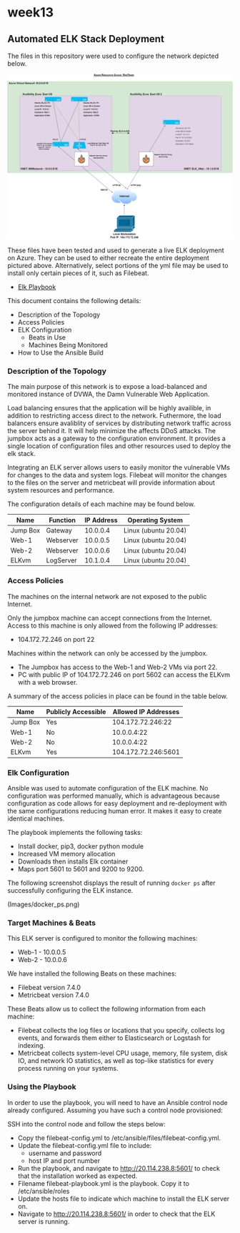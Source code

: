 # week13
## Automated ELK Stack Deployment

The files in this repository were used to configure the network depicted below.

![Azure Diagram](Diagrams/Elk-DVWA.png)

These files have been tested and used to generate a live ELK deployment on Azure. They can be used to either recreate the entire deployment pictured above. Alternatively, select portions of the yml file may be used to install only certain pieces of it, such as Filebeat.

  - [Elk Playbook](Ansible/elk-playbook.yml)

This document contains the following details:
- Description of the Topology
- Access Policies
- ELK Configuration
  - Beats in Use
  - Machines Being Monitored
- How to Use the Ansible Build


### Description of the Topology

The main purpose of this network is to expose a load-balanced and monitored instance of DVWA, the Damn Vulnerable Web Application.

Load balancing ensures that the application will be highly availible, in addition to restricting access direct to the network. Futhermore, the load balancers ensure avaliblity of services by distributing network traffic across the server behind it. It will help minimize the affects DDoS attacks. The jumpbox acts as a gateway to the configuration environment. It provides a single location of configuration files and other resources used to deploy the elk stack.

Integrating an ELK server allows users to easily monitor the vulnerable VMs for changes to the data and system logs. Filebeat will monitor the changes to the files on the server and metricbeat will provide information about system resources and performance. 

The configuration details of each machine may be found below.

| Name     | Function  | IP Address | Operating System     |
|----------|-----------|------------|----------------------|
| Jump Box | Gateway   | 10.0.0.4   | Linux (ubuntu 20.04) |
| Web-1    | Webserver | 10.0.0.5   | Linux (ubuntu 20.04) |
| Web-2    | Webserver | 10.0.0.6   | Linux (ubuntu 20.04) |
| ELKvm    | LogServer | 10.1.0.4   | Linux (ubuntu 20.04) |

### Access Policies

The machines on the internal network are not exposed to the public Internet. 

Only the jumpbox machine can accept connections from the Internet. Access to this machine is only allowed from the following IP addresses:
- 104.172.72.246 on port 22

Machines within the network can only be accessed by the jumpbox.
- The Jumpbox has access to the Web-1 and Web-2 VMs via port 22.
- PC with public IP of 104.172.72.246 on port 5602 can access the ELKvm with a web browser. 

A summary of the access policies in place can be found in the table below.

| Name     | Publicly Accessible | Allowed IP Addresses |
|----------|---------------------|----------------------|
| Jump Box | Yes                 | 104.172.72.246:22    |
| Web-1    | No                  | 10.0.0.4:22          |
| Web-2    | No                  | 10.0.0.4:22          |
| ELKvm    | Yes                 | 104.172.72.246:5601  |

### Elk Configuration

Ansible was used to automate configuration of the ELK machine. No configuration was performed manually, which is advantageous because configuration as code allows for easy deployment and re-deployment with the same configurations reducing human error. It makes it easy to create identical machines.

The playbook implements the following tasks:
- Install docker, pip3, docker python module
- Increased VM memory allocation
- Downloads then installs Elk container
- Maps port 5601 to 5601 and 9200 to 9200.

The following screenshot displays the result of running `docker ps` after successfully configuring the ELK instance.

(Images/docker_ps.png)

### Target Machines & Beats
This ELK server is configured to monitor the following machines:
- Web-1 - 10.0.0.5
- Web-2 - 10.0.0.6

We have installed the following Beats on these machines:
- Filebeat version 7.4.0
- Metricbeat version 7.4.0

These Beats allow us to collect the following information from each machine:
- Filebeat collects the log files or locations that you specify, collects log events, and forwards them either to Elasticsearch or Logstash for indexing.
- Metricbeat collects system-level CPU usage, memory, file system, disk IO, and network IO statistics, as well as top-like statistics for every process running on your systems.

### Using the Playbook
In order to use the playbook, you will need to have an Ansible control node already configured. Assuming you have such a control node provisioned: 

SSH into the control node and follow the steps below:
- Copy the filebeat-config.yml to /etc/ansible/files/filebeat-config.yml.
- Update the filebeat-config.yml file to include:
  - username and password
  - host IP and port number
- Run the playbook, and navigate to http://20.114.238.8:5601/ to check that the installation worked as expected.
- Filename filebeat-playbook.yml is the playbook. Copy it to /etc/ansible/roles
- Update the hosts file to indicate which machine to install the ELK server on.
- Navigate to http://20.114.238.8:5601/ in order to check that the ELK server is running.
